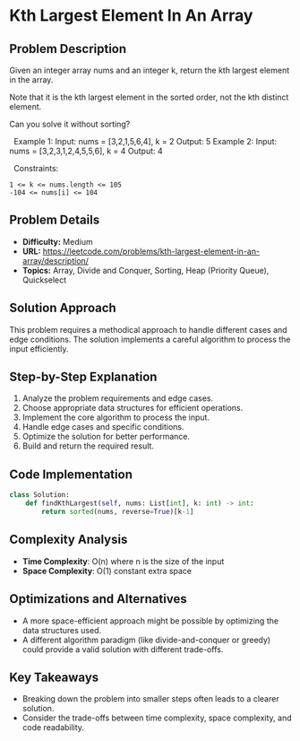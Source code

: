 # Kth Largest Element In An Array

## Problem Description

Given an integer array nums and an integer k, return the kth largest element in the array.

Note that it is the kth largest element in the sorted order, not the kth distinct element.

Can you solve it without sorting?

 
Example 1:
Input: nums = [3,2,1,5,6,4], k = 2
Output: 5
Example 2:
Input: nums = [3,2,3,1,2,4,5,5,6], k = 4
Output: 4

 
Constraints:


	1 <= k <= nums.length <= 105
	-104 <= nums[i] <= 104

## Problem Details

- **Difficulty:** Medium
- **URL:** https://leetcode.com/problems/kth-largest-element-in-an-array/description/
- **Topics:** Array, Divide and Conquer, Sorting, Heap (Priority Queue), Quickselect

## Solution Approach

This problem requires a methodical approach to handle different cases and edge conditions. The solution implements a careful algorithm to process the input efficiently.

## Step-by-Step Explanation

1. Analyze the problem requirements and edge cases.
2. Choose appropriate data structures for efficient operations.
3. Implement the core algorithm to process the input.
4. Handle edge cases and specific conditions.
5. Optimize the solution for better performance.
6. Build and return the required result.

## Code Implementation

```python
class Solution:
    def findKthLargest(self, nums: List[int], k: int) -> int:
        return sorted(nums, reverse=True)[k-1]
```

## Complexity Analysis

- **Time Complexity**: O(n) where n is the size of the input
- **Space Complexity**: O(1) constant extra space

## Optimizations and Alternatives

- A more space-efficient approach might be possible by optimizing the data structures used.
- A different algorithm paradigm (like divide-and-conquer or greedy) could provide a valid solution with different trade-offs.


## Key Takeaways

- Breaking down the problem into smaller steps often leads to a clearer solution.
- Consider the trade-offs between time complexity, space complexity, and code readability.

